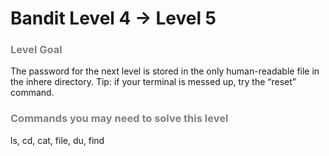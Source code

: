 Bandit Level 4 → Level 5
========================

### <font color="grey">Level Goal</font>

The password for the next level is stored in the only human-readable file in the inhere directory. Tip: if your terminal is messed up, try the “reset” command.

### <font color="grey">Commands you may need to solve this level</font>

ls, cd, cat, file, du, find